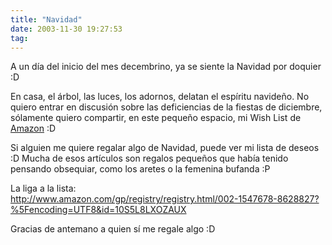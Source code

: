 ```yaml
---
title: "Navidad"
date: 2003-11-30 19:27:53
tag: 
---
```

<p>A un día del inicio del mes decembrino, ya se siente la Navidad por doquier :D</p>

<p>En casa, el árbol, las luces, los adornos, delatan el espíritu navideño. No quiero entrar en discusión sobre las deficiencias de la fiestas de diciembre, sólamente quiero compartir, en este pequeño espacio, mi Wish List de <a href="http://web.archive.org/web/20031226230140/http://www.amazon.com/">Amazon</a> :D</p>

<p>Si alguien me quiere regalar algo de Navidad, puede ver mi lista de deseos :D Mucha de esos artículos son regalos pequeños que había tenido pensando obsequiar, como los aretes o la femenina bufanda :P</p>

<p>La liga a la lista:<br/><a href="http://web.archive.org/web/20031226230140/http://www.amazon.com/gp/registry/registry.html/002-1547678-8628827?%5Fencoding=UTF8&amp;id=10S5L8LXOZAUX"><a href="http://www.amazon.com/gp/registry/registry.html/002-1547678-8628827?%5Fencoding=UTF8&amp;id=10S5L8LXOZAUX">http://www.amazon.com/gp/registry/registry.html/002-1547678-8628827?%5Fencoding=UTF8&amp;id=10S5L8LXOZAUX</a></a></p>

<p>Gracias de antemano a quien sí me regale algo :D</p>
